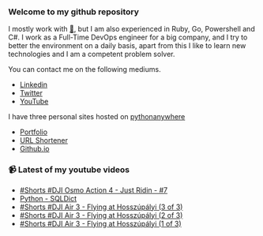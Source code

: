 ### Welcome to my github repository

I mostly work with [:snake:](https://www.python.org/), but I am also experienced in Ruby, Go, Powershell and C#. I work as a Full-Time DevOps engineer for a big company, and I try to better the environment on a daily basis, apart from this I like to learn new technologies and I am a competent problem solver.

You can contact me on the following mediums.
- [Linkedin](https://www.linkedin.com/in/r3ap3rpy)
- [Twitter](https://twitter.com/r3ap3rpy)
- [YouTube](https://www.youtube.com/channel/UC1qkMXH8d2I9DDAtBSeEHqg)

I have three personal sites hosted on [pythonanywhere](https://www.pythonanywhere.com/)
- [Portfolio](http://r3ap3rpy.pythonanywhere.com/)
- [URL Shortener](http://shortenpy.pythonanywhere.com/)
- [Github.io](https://r3ap3rpy.github.io/)

### :video_camera: Latest of my youtube videos
<!-- YOUTUBE:START -->
- [#Shorts #DJI Osmo Action 4 - Just Ridin - #7](https://www.youtube.com/watch?v=ZvoAxhQZeYg)
- [Python - SQLDict](https://www.youtube.com/watch?v=PbhZs6VLQ3k)
- [#Shorts #DJI Air 3 - Flying at Hosszúpályi &lpar;3 of 3&rpar;](https://www.youtube.com/watch?v=McoaRSALB9E)
- [#Shorts #DJI Air 3 - Flying at Hosszúpályi &lpar;2 of 3&rpar;](https://www.youtube.com/watch?v=0o2Ol8TzXyA)
- [#Shorts #DJI Air 3 - Flying at Hosszúpályi &lpar;1 of 3&rpar;](https://www.youtube.com/watch?v=FtQfZdnT27k)
<!-- YOUTUBE:END -->

